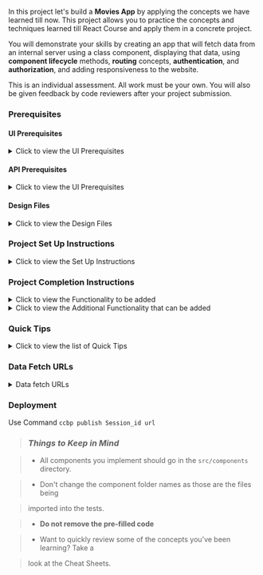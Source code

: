 
  

In this project let's build a **Movies App** by applying the concepts we have learned till now. This project allows you to practice the concepts and techniques learned till React Course and apply them in a concrete project.

  

You will demonstrate your skills by creating an app that will fetch data from an internal server using a class component, displaying that data, using **component lifecycle** methods, **routing** concepts, **authentication**, and **authorization**, and adding responsiveness to the website.

  

This is an individual assessment. All work must be your own. You will also be given feedback by code reviewers after your project submission.

  

### Prerequisites

  

#### UI Prerequisites

  

<details>

<summary>Click to view the UI Prerequisites</summary>

  

- What is Figma?

- Figma is a vector graphics editor and prototyping tool which is primarily web-based. You can check more info on the [website](https://www.figma.com/).

- Create a Free account in Figma

- Kindly follow the instructions as shown in [this](https://www.youtube.com/watch?v=hrHL2VLMl7g&t=37s) video to create a Free Figma account.

- How to Check CSS in Figma?

- Kindly follow the instructions as shown in [this](https://www.youtube.com/watch?v=B242nuM3y2s) video to check CSS in the Figma screen.

- Export Images in Figma screen

- Kindly follow the instructions as shown in [this](https://www.youtube.com/watch?v=NpzL1MONwaw) video to export images from the Figma screen.

- Check [this](https://help.trydesignlab.com/hc/en-us/articles/360011010634-How-do-I-export-images-and-PDFs-from-Sketch-or-Figma-in-my-short-course-) reference docs to export images in Figma screen.

  

</details>

  

#### API Prerequisites

  

<details>

<summary>Click to view the UI Prerequisites</summary>

  

- What is TMDb?

- TMDb has an open API allowing people freely access the information programmatically. TMDb offers a powerful API service that is free to use as long as you properly attribute us as the source of the data and/or images you use. You can check it out [here](https://www.themoviedb.org/).

- Create a Free account in TMDb

- Kindly follow the instructions as shown in [this](https://www.youtube.com/watch?v=mbImkkJFxBs) video to create the TMDb Account to use the APIs.

- API Key

- After creating your free TMDb account. You can see your API Key (v3 auth) in [this](https://www.themoviedb.org/settings/api).

- After everything is successfully done, you should have an API key similar to `521a30043599bb08p45f4d9ff35fbad8`. This will be used to make further API requests.

  

</details>

  
  

#### Design Files

  

<details>

<summary>Click to view the Design Files</summary>

  

- You can check the **Design Files** for different devices [here](https://www.figma.com/file/tPdVlj0p5PESmymNkHYVgk/Movies_App?node-id=0%3A1).

  

</details>

  

### Project Set Up Instructions

  

<details>

<summary>Click to view the Set Up Instructions</summary>

  

- Download dependencies by running `npm install`

- Start up the app using `npm start`

</details>

  

### Project Completion Instructions

  

<details>

<summary>Click to view the Functionality to be added</summary>

  

#### Add Functionality

  

The app must have the following functionalities

  

- Login Route

- Users should be able to login to their account by entering a valid username and password.

- Users should be able to navigate to Home, popular, account routes using links in Navbar.

- When the data is being fetched then the Loading view should be displayed to the user.

- Users should be able to view the website responsively in mobile view, tablet view as well

- Home Route

- Users should be able to see Random Originals movie title and movie poster with its details.

- Users should be able to see Originals,Trending now movies, Top Rated Collections

- The collections should be horizontally scrollable.

- Users should be able to see the footer as shown in figma

- Users should be able to see Home with highlighted text in Navbar.

- Specific Movie details Route

- When users click a movie in a particular collection, it should open a new page with respective movie details

- Users should be able to see similar movies sections as shown in the figma screens.

- Search Functionality

- Users should be able to search for movie titles.

- Users should be able to browse search results using pagination buttons.

- When the user provides the movie name which is not in the database then the No results view should be displayed.

- When the users click a movie, it should open a new page with respective movie details

- Popular Movies Route

- Users should be able to select and view popular movies using the Popular link in the navbar in a separate page.

- Users can browse popular movies using pagination buttons.

- When users click a movie, it should open a new page with respective movie details

- Users should be able to see the footer as shown in figma

- Users should be able to see Popular with highlighted text in Navbar

- Account Route

- Users should be able to select and view basic account details using the Profile Icon in the navbar in a separate page.

- Users should be able to logout from accounts page

- When the users enter invalid route in the URL then the Lost your Way view should be displayed.

  

</details>

  

<details>

<summary>Click to view the Additional Functionality that can be added</summary>

  

If you complete the main features of the project you can try out the below features as well.

  

**Note:** Just a reminder the additional functionality is just extra practice using the tools we have learned. These are not required. If you do not reach the stretch goals, don't worry.

  

- TV Shows Route

- Users should be able to select and view TV shows using the TV Shows link in the navbar in a separate page.

- TV Shows should have genre filter

- Users can browse TV shows using pagination buttons.

- Users should be able to search for TV Shows as well.

- Multiple Profiles Functionality:

- User should be able to add multiple profiles

- User should be able to manage profile functionality

- Animation Functionality:

- When a user hover particular movie then it should show about more details of a title with scaled animation.

- Backend Implementation:

- As we are already familiar with nodejs, implement all the APIs used in this project using node js.

  

</details>

  

### Quick Tips

  

<details>

<summary>Click to view the list of Quick Tips</summary>

  

- You can use React-slick third party library to implement carousel

- React Slick [Documentation](https://react-slick.neostack.com/docs/get-started)

- React Slick implementation [CodeSandbox](https://w7z4v.csb.app/)

  

</details>

  
  

### Data Fetch URLs

  

<details>

<summary>Data fetch URLs</summary>

  
  

- Use the values in the APIS as shown below

- Use your TMDB API Key (v3 auth) in place of API_KEY

- Use respective movie id in place of MOVIE_ID

- Use respective page number in place of PAGE_NUMBER

- Login

- Get Request Token:

  

```js

"https://api.themoviedb.org/3/authentication/token/new?api_key={API_KEY}"

```

- Check the usage of [this](https://developers.themoviedb.org/3/authentication/create-request-token) API

- Login using TMDb Username and Password:

  

```js

"https://api.themoviedb.org/3/authentication/token/validate_with_login?api_key={API_KEY}"

```

- Sample request object:

  

```json

{

"username": "rahul",

"password": "ccbp123",

"request_token": "1234abcd5678"

}

```

- Check the usage of [this](https://developers.themoviedb.org/3/authentication/validate-request-token) API

- Home Route:

- Get Trending Movies:

  

```js

"https://api.themoviedb.org/3/trending/all/week?api_key={API_KEY}"

```

- Check the usage of [this](https://developers.themoviedb.org/3/trending/get-trending) API

- Get Top Rated Movies:

  

```js

"https://api.themoviedb.org/3/movie/top_rated?api_key={API_KEY}&language=en-US"

```

- Check the usage of [this](https://developers.themoviedb.org/3/trending/get-trending) API

- Get Originals:

  

```js

"https://api.themoviedb.org/3/discover/tv?api_key={API_KEY}"

```

- Check the usage of [this](https://developers.themoviedb.org/3/movies/get-top-rated-movies) API

- Specific Movie Details Route:

- Get Movie Details:

  

```js

"https://api.themoviedb.org/3/movie/{MOVIE_ID}?api_key={API_KEY}&language=en-US"

```

- Check the usage of [this](https://developers.themoviedb.org/3/movies/get-movie-details) API

- Get Similar Movies:

  

```js

"https://api.themoviedb.org/3/movie/{MOVIE_ID}/similar?api_key={API_KEY}&language=en-US&page={PAGE_NUMBER}"

```

- Check the usage of [this](https://developers.themoviedb.org/3/movies/get-similar-movies) API

- Search Movies:

  

```js

"https://api.themoviedb.org/3/search/movie?api_key={API_KEY}&language=en-US&query=Fast&page={PAGE_NUMBER}"

```

- Check the usage of [this](https://developers.themoviedb.org/3/search/search-movies) API

- Popular Movies Route:

- Get Popular Movies:

  

```js

"https://api.themoviedb.org/3/movie/popular?api_key={API_KEY}&language=en-US&page={PAGE_NUMBER}"

```

- Check the usage of [this](https://developers.themoviedb.org/3/movies/get-popular-movies) API

-  **Note:**

- Use the below prefix to access movie images or poster images from the keys - `backdrop_path` or `poster_path` in the API response

  

```js

"https://image.tmdb.org/t/p/original/{backdrop_path}"

```

  

```js

"https://image.tmdb.org/t/p/original/{poster_path}"

```

  

- Check the usage in [this](https://developers.themoviedb.org/3/configuration/get-api-configuration)

  

</details>

  

### Deployment

  

Use Command `ccbp publish Session_id url`

  

> ### _Things to Keep in Mind_

>

> - All components you implement should go in the `src/components` directory.

> - Don't change the component folder names as those are the files being

> imported into the tests.

> -  **Do not remove the pre-filled code**

> - Want to quickly review some of the concepts you’ve been learning? Take a

> look at the Cheat Sheets.